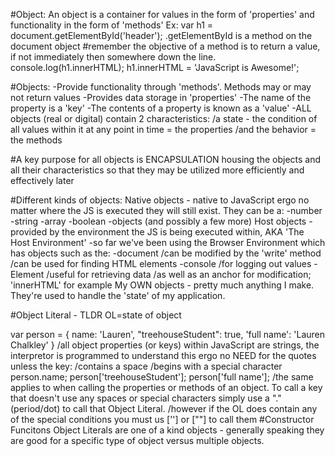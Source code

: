 #Object:
  An object is a container for values in the form of 'properties' and functionality in the form of 'methods'
Ex:
  var h1 = document.getElementById('header');
        .getElementById is a method on the document object
        #remember the objective of a method is to return a value, if not immediately then somewhere down the line.
  console.log(h1.innerHTML);
  h1.innerHTML = 'JavaScript is Awesome!';


#Objects:
  -Provide functionality through 'methods'. Methods may or may not return values
  -Provides data storage in 'properties'
  -The name of the property is a 'key'
  -The contents of a property is known as a 'value'
  -ALL objects (real or digital) contain 2 characteristics:
    /a state - the condition of all values within it at any point in time = the properties
    /and the behavior = the methods

#A key purpose for all objects is ENCAPSULATION
  housing the objects and all their characteristics so that they may be utilized more efficiently and effectively later

#Different kinds of objects:
  Native objects - native to JavaScript ergo no matter where the JS is executed they will still exist. They can be a:
    -number
    -string
    -array
    -boolean
    -objects (and possibly a few more)
  Host objects - provided by the environment the JS is being executed within, AKA 'The Host Environment'
  -so far we've been using the Browser Environment which has objects such as the:
    -document /can be modified by the 'write' method
      /can be used for finding HTML elements
    -console /for logging out values
    -Element /useful for retrieving data
      /as well as an anchor for modification;  'innerHTML' for example
  My OWN objects - pretty much anything I make. They're used to handle the 'state' of my application.

#Object Literal - TLDR OL=state of object

  var person = {
    name: 'Lauren',
    "treehouseStudent": true,
    'full name': 'Lauren Chalkley'
  }
      /all object properties (or keys) within JavaScript are strings, the interpretor is programmed to understand this ergo no NEED for the quotes unless the key:
        /contains a space
        /begins with a special character
  person.name;
  person['treehouseStudent'];
  person['full name'];
      /the same applies to when calling the properties or methods of an object. To call a key that doesn't use any spaces or special characters simply use a "." (period/dot) to call that Object Literal.
      /however if the OL does contain any of the special conditions you must us [''] or [""] to call them
#Constructor Funcitons
  Object Literals are one of a kind objects - generally speaking they are good for a specific type of object versus multiple objects.  
